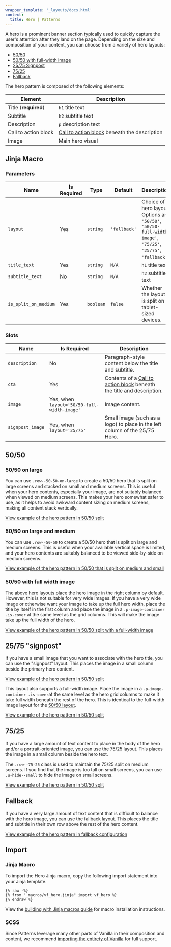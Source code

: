 ```yaml
---
wrapper_template: '_layouts/docs.html'
context:
  title: Hero | Patterns
---
```


A hero is a prominent banner section typically used to quickly capture the user's attention after they land on the page.
Depending on the size and composition of your content, you can choose from a variety of hero layouts:

- [50/50](#5050)
- [50/50 with full-width image](#5050-with-full-width-image)
- [25/75 Signpost](#2575-signpost)
- [75/25](#7525)
- [Fallback](#fallback)

The hero pattern is composed of the following elements:

| Element              | Description                                                              |
|----------------------|--------------------------------------------------------------------------|
| Title (**required**) | `h1` title text                                                          |
| Subtitle             | `h2` subtitle text                                                       |
| Description          | `p` description text                                                     |
| Call to action block | [Call to action block](/docs/patterns/cta-block) beneath the description |
| Image                | Main hero visual                                                         |

## Jinja Macro

### Parameters

| Name                 | Is Required | Type      | Default      | Description                                                                                                   |
|----------------------|-------------|-----------|--------------|---------------------------------------------------------------------------------------------------------------|
| `layout`             | Yes         | `string`  | `'fallback'` | Choice of hero layout. Options are `'50/50'`, `'50/50-full-width-image'`, `'75/25'`, `'25/75'`, `'fallback'`. |
| `title_text`         | Yes         | `string`  | `N/A`        | `h1` title text                                                                                               |
| `subtitle_text`      | No          | `string`  | `N/A`        | `h2` subtitle text                                                                                            |
| `is_split_on_medium` | Yes         | `boolean` | `false`      | Whether the layout is split on tablet-sized devices.                                                          |

### Slots

| Name             | Is Required                                 | Description                                                                                       |
|------------------|---------------------------------------------|---------------------------------------------------------------------------------------------------|
| `description`    | No                                          | Paragraph-style content below the title and subtitle.                                             |
| `cta`            | Yes                                         | Contents of a [Call to action block](/docs/patterns/cta-block) beneath the title and description. |
| `image`          | Yes, when `layout='50/50-full-width-image'` | Image content.                                                                                    |
| `signpost_image` | Yes, when `layout='25/75'`                  | Small image (such as a logo) to place in the left column of the 25/75 Hero.                       |

## 50/50

### 50/50 on large

You can use <code>.row--50-50-on-large</code> to create a 50/50 hero that is split on large screens and stacked on small
and medium screens.
This is useful when your hero contents, especially your image, are not suitably balanced when viewed on medium screens.
This makes your hero somewhat safer to use, as it helps to avoid awkward content sizing on medium screens, making all
content stack vertically.

<div class="embedded-example"><a href="/docs/examples/patterns/hero/hero-50-50" class="js-example">
View example of the hero pattern in 50/50 split
</a></div>

### 50/50 on large and medium

You can use <code>.row--50-50</code> to create a 50/50 hero that is split on large and medium screens.
This is useful when your available vertical space is limited, and your hero contents are suitably balanced to be viewed
side-by-side on medium screens.

<div class="embedded-example"><a href="/docs/examples/patterns/hero/hero-50-50-split-on-medium" class="js-example">
View example of the hero pattern in 50/50 that is split on medium and small
</a></div>

### 50/50 with full width image

The above hero layouts place the hero image in the right column by default. However, this is not suitable for very wide
images.
If you have a very wide image or otherwise want your image to take up the full hero width, place the title by itself in
the first column and place the image in a <code>.p-image-container .is-cover</code> at the same level as the grid
columns.
This will make the image take up the full width of the hero.

<div class="embedded-example"><a href="/docs/examples/patterns/hero/hero-50-50-full-width-image" class="js-example">
View example of the hero pattern in 50/50 split with a full-width image
</a></div>

## 25/75 "signpost"

If you have a small image that you want to associate with the hero title, you can use the "signpost" layout.
This places the image in a small column beside the primary hero content.

<div class="embedded-example"><a href="/docs/examples/patterns/hero/hero-signpost" class="js-example">
View example of the hero pattern in 50/50 split
</a></div>

This layout also supports a full-width image. Place the image in a <code>.p-image-container .is-cover</code>at the same
level as the hero grid columns to make it take full width beneath the rest of the hero. This is identical to the
full-width image layout for the [50/50 layout](#50-50-with-full-width-image).

<div class="embedded-example"><a href="/docs/examples/patterns/hero/hero-signpost-full-width-image" class="js-example">
View example of the hero pattern in 50/50 split
</a></div>

## 75/25

If you have a large amount of text content to place in the body of the hero and/or a portrait-oriented image, you can
use the 75/25 layout. This places the image in a small column beside the hero text.

The <code>.row--75-25</code> class is used to maintain the 75/25 split on medium screens.
If you find that the image is too tall on small screens, you can use <code>.u-hide--small</code> to hide the image on
small screens.

<div class="embedded-example"><a href="/docs/examples/patterns/hero/hero-75-25" class="js-example">
View example of the hero pattern in 50/50 split
</a></div>

## Fallback

If you have a very large amount of text content that is difficult to balance with the hero image, you can use the
fallback layout.
This places the title and subtitle in their own row above the rest of the hero content.

<div class="embedded-example"><a href="/docs/examples/patterns/hero/hero-fallback" class="js-example">
View example of the hero pattern in fallback configuration
</a></div>

## Import

### Jinja Macro

To import the Hero Jinja macro, copy the following import statement into your Jinja template.

```jinja
{% raw -%}
{% from "_macros/vf_hero.jinja" import vf_hero %}
{% endraw %}
```

View the [building with Jinja macros guide](/docs/building-vanilla#jinja-macros) for macro installation instructions.

### SCSS

Since Patterns leverage many other parts of Vanilla in their composition and content, we
recommend [importing the entirety of Vanilla](/docs#install) for full support.
